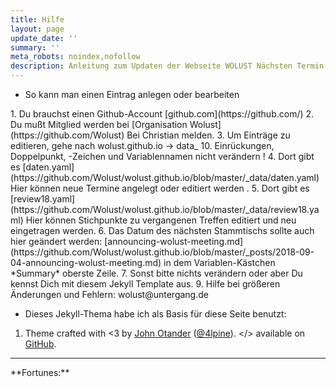 ```yaml
---
title: Hilfe
layout: page
update_date: ''
summary: ''
meta_robots: noindex,nofollow
description: Anleitung zum Updaten der Webseite WOLUST Nächsten Termin und Zusammenfassung
---
```

<ul>
<li>So kann man einen Eintrag anlegen oder bearbeiten</li>
</ul> 
1.  Du brauchst einen Github-Account [github.com](https://github.com/)
2.  Du mußt Mitglied werden bei [Organisation Wolust](https://github.com/Wolust) Bei  Christian melden.
3.  Um Einträge zu editieren, gehe nach wolust.github.io  -> data_
10.  <span class="red">Einrückungen, Doppelpunkt, -Zeichen und Variablennamen nicht verändern !</span>
4.   Dort gibt es [daten.yaml](https://github.com/Wolust/wolust.github.io/blob/master/_data/daten.yaml) Hier können neue Termine angelegt oder editiert werden .
5.   Dort gibt es [review18.yaml](https://github.com/Wolust/wolust.github.io/blob/master/_data/review18.yaml) Hier können Stichpunkte zu vergangenen Treffen editiert und neu eingetragen werden. 
6.   Das Datum des nächsten Stammtischs  sollte auch hier geändert werden: [announcing-wolust-meeting.md](https://github.com/Wolust/wolust.github.io/blob/master/_posts/2018-09-04-announcing-wolust-meeting.md)  in dem Variablen-Kästchen *Summary* oberste Zeile. 
7.  Sonst bitte nichts verändern oder aber Du kennst Dich mit diesem Jekyll Template aus.
9.  Hilfe bei größeren Änderungen und Fehlern: wolust@untergang.de

<ul>
<li>Dieses Jekyll-Thema habe ich als Basis für diese Seite benutzt:</li>
</ul>
<ol>
<li>
      Theme crafted with &lt;3 by <a href="http://johnotander.com">John Otander</a> (<a href="https://twitter.com/4lpine">@4lpine</a>).
      &lt;/&gt; available on <a href="https://github.com/johnotander/pixyll">GitHub</a>.
</li>
</ol>
<hr />
**Fortunes:**

<script type="text/javascript">
var myArray = [
  "Programmierweisheit:Unsere Fehler von heute sichern uns unser Brot von morgen.",
  "Die Passwörter an die du dich noch erinnerst, hast du letzte Woche geändert.",
  "VI ist kein Editor, das ist ein Eingabestrom-Modifikator.",
  "Input - Output - Kaputt!",
  "Nicht diskutieren - programmieren!",
  "Linux ist nur gratis, wenn deine Zeit wertlos ist.",
  "Früher oder später emulieren wir euch!",
  "Linux, das beste Mittel um den Status DAU zu verlassen.",
  "I❤️ #!/bin/bash"
];

var randomitem = myArray[Math.floor(Math.random()*myArray.length)];
document.write( randomitem );
</script>
&nbsp;<br />
